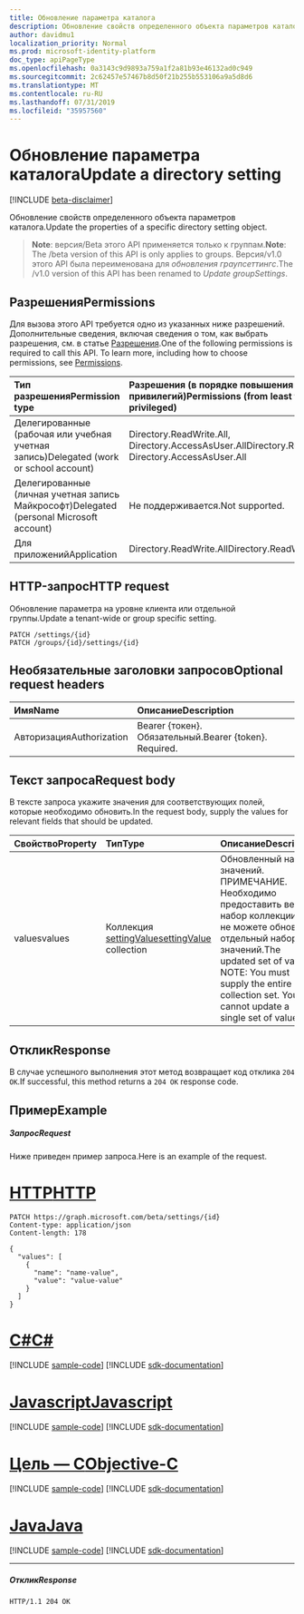 ```yaml
---
title: Обновление параметра каталога
description: Обновление свойств определенного объекта параметров каталога.
author: davidmu1
localization_priority: Normal
ms.prod: microsoft-identity-platform
doc_type: apiPageType
ms.openlocfilehash: 0a3143c9d9893a759a1f2a81b93e46132ad0c949
ms.sourcegitcommit: 2c62457e57467b8d50f21b255b553106a9a5d8d6
ms.translationtype: MT
ms.contentlocale: ru-RU
ms.lasthandoff: 07/31/2019
ms.locfileid: "35957560"
---
```

# <a name="update-a-directory-setting"></a><span data-ttu-id="bc547-103">Обновление параметра каталога</span><span class="sxs-lookup"><span data-stu-id="bc547-103">Update a directory setting</span></span>

[!INCLUDE [beta-disclaimer](../../includes/beta-disclaimer.md)]

<span data-ttu-id="bc547-104">Обновление свойств определенного объекта параметров каталога.</span><span class="sxs-lookup"><span data-stu-id="bc547-104">Update the properties of a specific directory setting object.</span></span>

> <span data-ttu-id="bc547-105">**Note**: версия/Beta этого API применяется только к группам.</span><span class="sxs-lookup"><span data-stu-id="bc547-105">**Note**: The /beta version of this API is only applies to groups.</span></span> <span data-ttu-id="bc547-106">Версия/v1.0 этого API была переименована для *обновления граупсеттингс*.</span><span class="sxs-lookup"><span data-stu-id="bc547-106">The /v1.0 version of this API has been renamed to *Update groupSettings*.</span></span>

## <a name="permissions"></a><span data-ttu-id="bc547-107">Разрешения</span><span class="sxs-lookup"><span data-stu-id="bc547-107">Permissions</span></span>
<span data-ttu-id="bc547-p102">Для вызова этого API требуется одно из указанных ниже разрешений. Дополнительные сведения, включая сведения о том, как выбрать разрешения, см. в статье [Разрешения](/graph/permissions-reference).</span><span class="sxs-lookup"><span data-stu-id="bc547-p102">One of the following permissions is required to call this API. To learn more, including how to choose permissions, see [Permissions](/graph/permissions-reference).</span></span>

|<span data-ttu-id="bc547-110">Тип разрешения</span><span class="sxs-lookup"><span data-stu-id="bc547-110">Permission type</span></span>      | <span data-ttu-id="bc547-111">Разрешения (в порядке повышения привилегий)</span><span class="sxs-lookup"><span data-stu-id="bc547-111">Permissions (from least to most privileged)</span></span>              |
|:--------------------|:---------------------------------------------------------|
|<span data-ttu-id="bc547-112">Делегированные (рабочая или учебная учетная запись)</span><span class="sxs-lookup"><span data-stu-id="bc547-112">Delegated (work or school account)</span></span> | <span data-ttu-id="bc547-113">Directory.ReadWrite.All, Directory.AccessAsUser.All</span><span class="sxs-lookup"><span data-stu-id="bc547-113">Directory.ReadWrite.All, Directory.AccessAsUser.All</span></span>    |
|<span data-ttu-id="bc547-114">Делегированные (личная учетная запись Майкрософт)</span><span class="sxs-lookup"><span data-stu-id="bc547-114">Delegated (personal Microsoft account)</span></span> | <span data-ttu-id="bc547-115">Не поддерживается.</span><span class="sxs-lookup"><span data-stu-id="bc547-115">Not supported.</span></span>    |
|<span data-ttu-id="bc547-116">Для приложений</span><span class="sxs-lookup"><span data-stu-id="bc547-116">Application</span></span> | <span data-ttu-id="bc547-117">Directory.ReadWrite.All</span><span class="sxs-lookup"><span data-stu-id="bc547-117">Directory.ReadWrite.All</span></span> |

## <a name="http-request"></a><span data-ttu-id="bc547-118">HTTP-запрос</span><span class="sxs-lookup"><span data-stu-id="bc547-118">HTTP request</span></span>
<!-- { "blockType": "ignored" } -->
<span data-ttu-id="bc547-119">Обновление параметра на уровне клиента или отдельной группы.</span><span class="sxs-lookup"><span data-stu-id="bc547-119">Update a tenant-wide or group specific setting.</span></span>
```http
PATCH /settings/{id}
PATCH /groups/{id}/settings/{id}
```
## <a name="optional-request-headers"></a><span data-ttu-id="bc547-120">Необязательные заголовки запросов</span><span class="sxs-lookup"><span data-stu-id="bc547-120">Optional request headers</span></span>
| <span data-ttu-id="bc547-121">Имя</span><span class="sxs-lookup"><span data-stu-id="bc547-121">Name</span></span>       | <span data-ttu-id="bc547-122">Описание</span><span class="sxs-lookup"><span data-stu-id="bc547-122">Description</span></span>|
|:-----------|:-----------|
| <span data-ttu-id="bc547-123">Авторизация</span><span class="sxs-lookup"><span data-stu-id="bc547-123">Authorization</span></span>  | <span data-ttu-id="bc547-p103">Bearer {токен}. Обязательный.</span><span class="sxs-lookup"><span data-stu-id="bc547-p103">Bearer {token}. Required.</span></span>|

## <a name="request-body"></a><span data-ttu-id="bc547-126">Текст запроса</span><span class="sxs-lookup"><span data-stu-id="bc547-126">Request body</span></span>
<span data-ttu-id="bc547-127">В тексте запроса укажите значения для соответствующих полей, которые необходимо обновить.</span><span class="sxs-lookup"><span data-stu-id="bc547-127">In the request body, supply the values for relevant fields that should be updated.</span></span> 

| <span data-ttu-id="bc547-128">Свойство</span><span class="sxs-lookup"><span data-stu-id="bc547-128">Property</span></span>     | <span data-ttu-id="bc547-129">Тип</span><span class="sxs-lookup"><span data-stu-id="bc547-129">Type</span></span>   |<span data-ttu-id="bc547-130">Описание</span><span class="sxs-lookup"><span data-stu-id="bc547-130">Description</span></span>|
|:---------------|:--------|:----------|
| <span data-ttu-id="bc547-131">values</span><span class="sxs-lookup"><span data-stu-id="bc547-131">values</span></span> | <span data-ttu-id="bc547-132">Коллекция [settingValue](../resources/settingvalue.md)</span><span class="sxs-lookup"><span data-stu-id="bc547-132">[settingValue](../resources/settingvalue.md) collection</span></span> | <span data-ttu-id="bc547-p104">Обновленный набор значений.  ПРИМЕЧАНИЕ. Необходимо предоставить весь набор коллекции. Вы не можете обновить отдельный набор значений.</span><span class="sxs-lookup"><span data-stu-id="bc547-p104">The updated set of values.  NOTE: You must supply the entire collection set. You cannot update a single set of values.</span></span> |

## <a name="response"></a><span data-ttu-id="bc547-136">Отклик</span><span class="sxs-lookup"><span data-stu-id="bc547-136">Response</span></span>

<span data-ttu-id="bc547-137">В случае успешного выполнения этот метод возвращает код отклика `204 OK`.</span><span class="sxs-lookup"><span data-stu-id="bc547-137">If successful, this method returns a `204 OK` response code.</span></span>

## <a name="example"></a><span data-ttu-id="bc547-138">Пример</span><span class="sxs-lookup"><span data-stu-id="bc547-138">Example</span></span>
##### <a name="request"></a><span data-ttu-id="bc547-139">Запрос</span><span class="sxs-lookup"><span data-stu-id="bc547-139">Request</span></span>
<span data-ttu-id="bc547-140">Ниже приведен пример запроса.</span><span class="sxs-lookup"><span data-stu-id="bc547-140">Here is an example of the request.</span></span>

# <a name="httptabhttp"></a>[<span data-ttu-id="bc547-141">HTTP</span><span class="sxs-lookup"><span data-stu-id="bc547-141">HTTP</span></span>](#tab/http)
<!-- {
  "blockType": "request",
  "name": "update_directorysetting"
}-->
```http
PATCH https://graph.microsoft.com/beta/settings/{id}
Content-type: application/json
Content-length: 178

{
  "values": [
    {
      "name": "name-value",
      "value": "value-value"
    }
  ]
}
```
# <a name="ctabcsharp"></a>[<span data-ttu-id="bc547-142">C#</span><span class="sxs-lookup"><span data-stu-id="bc547-142">C#</span></span>](#tab/csharp)
[!INCLUDE [sample-code](../includes/snippets/csharp/update-directorysetting-csharp-snippets.md)]
[!INCLUDE [sdk-documentation](../includes/snippets/snippets-sdk-documentation-link.md)]

# <a name="javascripttabjavascript"></a>[<span data-ttu-id="bc547-143">Javascript</span><span class="sxs-lookup"><span data-stu-id="bc547-143">Javascript</span></span>](#tab/javascript)
[!INCLUDE [sample-code](../includes/snippets/javascript/update-directorysetting-javascript-snippets.md)]
[!INCLUDE [sdk-documentation](../includes/snippets/snippets-sdk-documentation-link.md)]

# <a name="objective-ctabobjc"></a>[<span data-ttu-id="bc547-144">Цель — C</span><span class="sxs-lookup"><span data-stu-id="bc547-144">Objective-C</span></span>](#tab/objc)
[!INCLUDE [sample-code](../includes/snippets/objc/update-directorysetting-objc-snippets.md)]
[!INCLUDE [sdk-documentation](../includes/snippets/snippets-sdk-documentation-link.md)]

# <a name="javatabjava"></a>[<span data-ttu-id="bc547-145">Java</span><span class="sxs-lookup"><span data-stu-id="bc547-145">Java</span></span>](#tab/java)
[!INCLUDE [sample-code](../includes/snippets/java/update-directorysetting-java-snippets.md)]
[!INCLUDE [sdk-documentation](../includes/snippets/snippets-sdk-documentation-link.md)]

---

##### <a name="response"></a><span data-ttu-id="bc547-146">Отклик</span><span class="sxs-lookup"><span data-stu-id="bc547-146">Response</span></span>
<!-- {
  "blockType": "response",
  "truncated": true,
  "@odata.type": "microsoft.graph.directorysetting"
} -->
```http
HTTP/1.1 204 OK
```

<!-- uuid: 8fcb5dbc-d5aa-4681-8e31-b001d5168d79
2015-10-25 14:57:30 UTC -->
<!--
{
  "type": "#page.annotation",
  "description": "Update directorysetting",
  "keywords": "",
  "section": "documentation",
  "tocPath": "",
  "suppressions": [
  ]
}
-->
